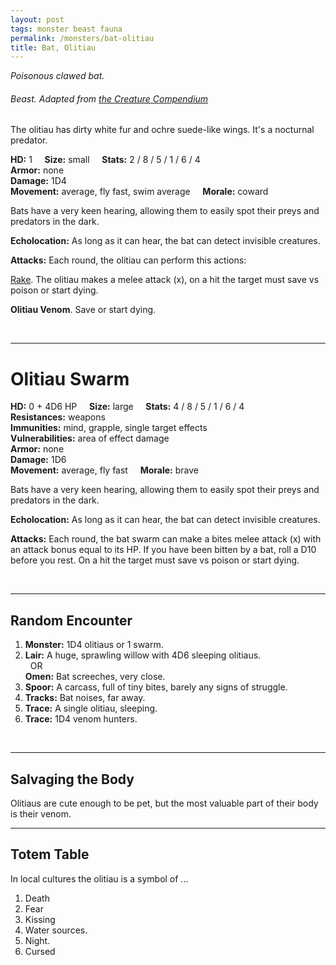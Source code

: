 ```yaml
---
layout: post
tags: monster beast fauna
permalink: /monsters/bat-olitiau
title: Bat, Olitiau
---
```


*Poisonous clawed bat.*

###### Beast. Adapted from [the Creature Compendium](https://www.drivethrurpg.com/product/147588/CC1-Creature-Compendium)

The olitiau has dirty white fur and ochre suede-like wings. It's a nocturnal predator.

**HD:** 1  &nbsp; &nbsp;  **Size:** small &nbsp; &nbsp; **Stats:** 2 / 8 / 5 / 1 / 6 / 4  <br>
**Armor:** none <br>
**Damage:** 1D4 <br>
**Movement:** average, fly fast, swim average &nbsp; &nbsp; **Morale:** coward <br>

Bats have a very keen hearing, allowing them to easily spot their preys and predators in the dark.

**Echolocation:** As long as it can hear, the bat can detect invisible creatures.

**Attacks:** Each round, the olitiau can perform this actions:

<ins>Rake</ins>. The olitiau makes a melee attack (x), on a hit the target must save vs poison or start dying. 

<span class="alchemy"> **Olitiau Venom**. Save or start dying. </span>

<br>

---

# Olitiau Swarm

**HD:** 0 + 4D6 HP  &nbsp; &nbsp;  **Size:** large &nbsp; &nbsp; **Stats:** 4 / 8 / 5 / 1 / 6 / 4   <br>
**Resistances:** weapons <br>
**Immunities:** mind, grapple, single target effects <br>
**Vulnerabilities:** area of effect damage <br>
**Armor:** none <br>
**Damage:** 1D6 <br>
**Movement:** average, fly fast &nbsp; &nbsp; **Morale:** brave <br>

Bats have a very keen hearing, allowing them to easily spot their preys and predators in the dark.

**Echolocation:** As long as it can hear, the bat can detect invisible creatures.

**Attacks:** Each round, the bat swarm can make a bites melee attack (x) with an attack bonus equal to its HP. If you have been bitten by a bat, roll a D10 before you rest. On a hit the target must save vs poison or start dying. 

<br>

---

## Random Encounter

1. **Monster:** 1D4 olitiaus or 1 swarm.
1. **Lair:** A huge, sprawling willow with 4D6 sleeping olitiaus. <br>	&nbsp; OR <br>	**Omen:** Bat screeches, very close.
1. **Spoor:** A carcass, full of tiny bites, barely any signs of struggle.
1. **Tracks:** Bat noises, far away.
1. **Trace:** A single olitiau, sleeping.  
1. **Trace:** 1D4 venom hunters.

<br>

---

## Salvaging the Body

Olitiaus are cute enough to be pet, but the most valuable part of their body is their venom.

---

## Totem Table

In local cultures the olitiau is a symbol of ...

1. Death
1. Fear
1. Kissing
1. Water sources.
1. Night.
1. Cursed 

 
